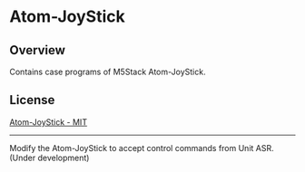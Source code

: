 # Atom-JoyStick

## Overview

Contains case programs of M5Stack Atom-JoyStick.


## License

[Atom-JoyStick - MIT](LICENSE)

-----

Modify the Atom-JoyStick to accept control commands from Unit ASR.
(Under development)
